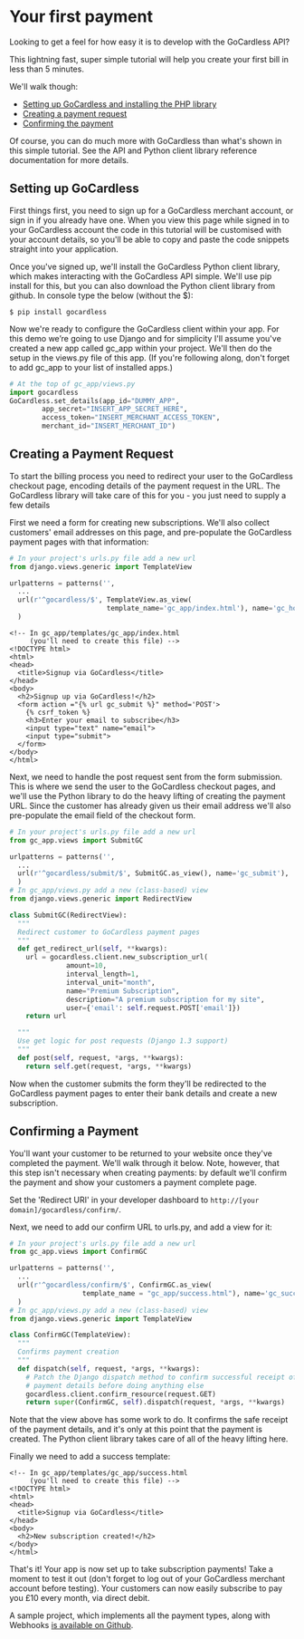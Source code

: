 # Your first payment

Looking to get a feel for how easy it is to develop with the GoCardless API?

This lightning fast, super simple tutorial will help you create your first bill in less than 5 minutes.

We'll walk though:

* [Setting up GoCardless and installing the PHP library](#setting-up-gocardless)
* [Creating a payment request](#creating-a-payment-request)
* [Confirming the payment](#confirming-a-payment)

Of course, you can do much more with GoCardless than what's shown in this simple tutorial. See the API and Python client library reference documentation for more details.

## Setting up GoCardless

First things first, you need to sign up for a GoCardless merchant account, or sign in if you already have one. When you view this page while signed in to your GoCardless account the code in this tutorial will be customised with your account details, so you'll be able to copy and paste the code snippets straight into your application.

Once you've signed up, we'll install the GoCardless Python client library, which makes interacting with the GoCardless API simple. We'll use pip install for this, but you can also download the Python client library from github. In console type the below (without the $):

    $ pip install gocardless

Now we're ready to configure the GoCardless client within your app. For this demo we’re going to use Django and for simplicity I'll assume you've created a new app called gc_app within your project. We'll then do the setup in the views.py file of this app. (If you're following along, don't forget to add gc_app to your list of installed apps.)

```python
# At the top of gc_app/views.py
import gocardless
GoCardless.set_details(app_id="DUMMY_APP",
        app_secret="INSERT_APP_SECRET_HERE",
        access_token="INSERT_MERCHANT_ACCESS_TOKEN",
        merchant_id="INSERT_MERCHANT_ID")
```

## Creating a Payment Request

To start the billing process you need to redirect your user to the GoCardless checkout page, encoding details of the payment request in the URL. The GoCardless library will take care of this for you - you just need to supply a few details

First we need a form for creating new subscriptions. We'll also collect customers' email addresses on this page, and pre-populate the GoCardless payment pages with that information:

```python
# In your project's urls.py file add a new url
from django.views.generic import TemplateView

urlpatterns = patterns('',
  ...
  url(r'^gocardless/$', TemplateView.as_view(
                        template_name='gc_app/index.html'), name='gc_home'),
  )
```

    <!-- In gc_app/templates/gc_app/index.html
         (you'll need to create this file) -->
    <!DOCTYPE html>
    <html>
    <head>
      <title>Signup via GoCardless</title>
    </head>
    <body>
      <h2>Signup up via GoCardless!</h2>
      <form action ="{% url gc_submit %}" method='POST'>
        {% csrf_token %}
        <h3>Enter your email to subscribe</h3>
        <input type="text" name="email">
        <input type="submit">
      </form>
    </body>
    </html>

Next, we need to handle the post request sent from the form submission. This is where we send the user to the GoCardless checkout pages, and we'll use the Python library to do the heavy lifting of creating the payment URL. Since the customer has already given us their email address we'll also pre-populate the email field of the checkout form.

```python
# In your project's urls.py file add a new url
from gc_app.views import SubmitGC

urlpatterns = patterns('',
  ...
  url(r'^gocardless/submit/$', SubmitGC.as_view(), name='gc_submit'),
  )
# In gc_app/views.py add a new (class-based) view
from django.views.generic import RedirectView

class SubmitGC(RedirectView):
  """
  Redirect customer to GoCardless payment pages
  """
  def get_redirect_url(self, **kwargs):
    url = gocardless.client.new_subscription_url(
              amount=10,
              interval_length=1,
              interval_unit="month",
              name="Premium Subscription",
              description="A premium subscription for my site",
              user={'email': self.request.POST['email']})
    return url

  """
  Use get logic for post requests (Django 1.3 support)
  """
  def post(self, request, *args, **kwargs):
    return self.get(request, *args, **kwargs)
```

Now when the customer submits the form they'll be redirected to the GoCardless payment pages to enter their bank details and create a new subscription.

## Confirming a Payment

You'll want your customer to be returned to your website once they've completed the payment. We'll walk through it below. Note, however, that this step isn't necessary when creating payments: by default we'll confirm the payment and show your customers a payment complete page.

Set the 'Redirect URI' in your developer dashboard to <code>http://[your domain]/gocardless/confirm/</code>.

Next, we need to add our confirm URL to urls.py, and add a view for it:

```python
# In your project's urls.py file add a new url
from gc_app.views import ConfirmGC

urlpatterns = patterns('',
  ...
  url(r'^gocardless/confirm/$', ConfirmGC.as_view(
                  template_name = "gc_app/success.html"), name='gc_success'),
  )
# In gc_app/views.py add a new (class-based) view
from django.views.generic import TemplateView

class ConfirmGC(TemplateView):
  """
  Confirms payment creation
  """
  def dispatch(self, request, *args, **kwargs):
    # Patch the Django dispatch method to confirm successful receipt of the
    # payment details before doing anything else
    gocardless.client.confirm_resource(request.GET)
    return super(ConfirmGC, self).dispatch(request, *args, **kwargs)
```

Note that the view above has some work to do. It confirms the safe receipt of the payment details, and it's only at this point that the payment is created. The Python client library takes care of all of the heavy lifting here.

Finally we need to add a success template:

    <!-- In gc_app/templates/gc_app/success.html
         (you'll need to create this file) -->
    <!DOCTYPE html>
    <html>
    <head>
      <title>Signup via GoCardless</title>
    </head>
    <body>
      <h2>New subscription created!</h2>
    </body>
    </html>

That's it! Your app is now set up to take subscription payments! Take a moment to test it out (don't forget to log out of your GoCardless merchant account before testing). Your customers can now easily subscribe to pay you £10 every month, via direct debit.

A sample project, which implements all the payment types, along with Webhooks [is available on Github](https://github.com/gocardless/sample-django-app.git).
